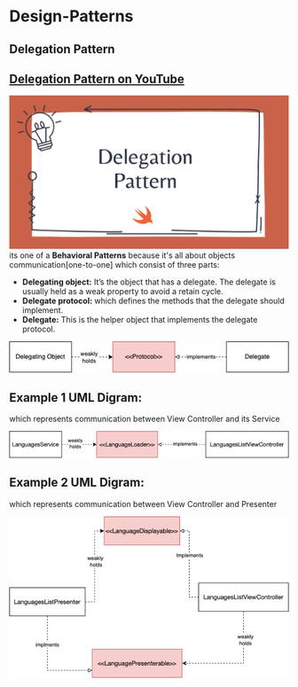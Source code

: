 # Design-Patterns

## Delegation Pattern
## [ Delegation Pattern on YouTube]()
[![](DelegationPattern/DelegationPattern/Resources/banner.png)]()
its one of a <b>Behavioral Patterns</b> because it's all about objects communication[one-to-one] which consist of three parts:
- <b>Delegating object:</b> It’s the object that has a delegate. The delegate is usually held as a weak property to avoid a retain cycle.
- <b>Delegate protocol:</b> which defines the methods that the delegate should implement.
- <b>Delegate:</b> This is the helper object that implements the delegate protocol.

[![](Resources/DelegationPattern/Delegation-Pattern.png)]()
<h2 align="left">Example 1 UML Digram:</h2>which represents communication between View Controller and its Service

[![](Resources/DelegationPattern/delegation-pattern-ex-1.png)]()

<h2 align="left">Example 2 UML Digram:</h2> which represents communication between View Controller and Presenter

[![](Resources/DelegationPattern/delegation-pattern-ex-2.png)]()
